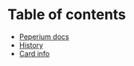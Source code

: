 # Table of contents

* [Peperium docs](README.md)
* [History](history.md)
* [Card info](card-info.md)

